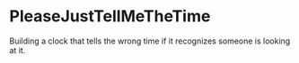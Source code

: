 # PleaseJustTellMeTheTime
Building a clock that tells the wrong time if it recognizes someone is looking at it.